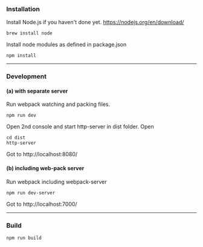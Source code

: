 ### Installation
Install Node.js if you haven't done yet.
https://nodejs.org/en/download/

```
brew install node
```
Install node modules as defined in package.json
```
npm install
```

----
### Development
#### (a) with separate server
Run webpack watching and packing files.
```
npm run dev
```
Open 2nd console and start http-server in dist folder.
Open
```
cd dist
http-server
```
Got to http://localhost:8080/

#### (b) including web-pack server
Run webpack including webpack-server
```
npm run dev-server
```
Got to http://localhost:7000/

----
### Build
```
npm run build
```


